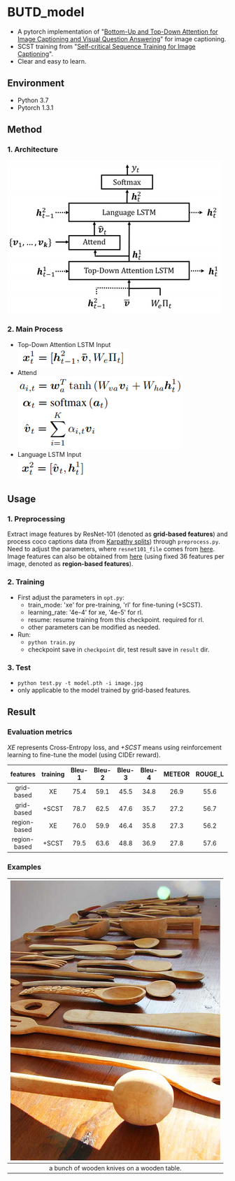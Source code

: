 # BUTD_model

 - A pytorch implementation of "[Bottom-Up and Top-Down Attention for Image Captioning and Visual Question Answering](https://openaccess.thecvf.com/content_cvpr_2018/html/Anderson_Bottom-Up_and_Top-Down_CVPR_2018_paper.html)" for image captioning.
 - SCST training from "[Self-critical Sequence Training for Image Captioning](https://openaccess.thecvf.com/content_cvpr_2017/html/Rennie_Self-Critical_Sequence_Training_CVPR_2017_paper.html)".
 - Clear and easy to learn.

## Environment
 - Python 3.7
 - Pytorch 1.3.1

## Method
### 1. Architecture
![Architecture](./method_figs/Architecture.png)

### 2. Main Process
 - Top-Down Attention LSTM Input  
 ![Formula1](./method_figs/Formula1.png)
 - Attend  
 ![Formula2](./method_figs/Formula2.png)
 - Language LSTM Input  
 ![Formula3](./method_figs/Formula3.png)

## Usage
### 1. Preprocessing
Extract image features by ResNet-101 (denoted as **grid-based features**) and process coco captions data (from [Karpathy splits](https://cs.stanford.edu/people/karpathy/deepimagesent/caption_datasets.zip)) through `preprocess.py`. Need to adjust the parameters, where `resnet101_file` comes from [here](https://drive.google.com/drive/folders/0B7fNdx_jAqhtbVYzOURMdDNHSGM). Image features can also be obtained from [here](https://github.com/peteanderson80/bottom-up-attention) (using fixed 36 features per image, denoted as **region-based features**).

### 2. Training
 - First adjust the parameters in `opt.py`:
    - train_mode: 'xe' for pre-training, 'rl' for fine-tuning (+SCST).
    - learning_rate: '4e-4' for xe, '4e-5' for rl.
    - resume: resume training from this checkpoint. required for rl.
    - other parameters can be modified as needed.
 - Run:
    - `python train.py`
    - checkpoint save in `checkpoint` dir, test result save in `result` dir.

### 3. Test
 - `python test.py -t model.pth -i image.jpg`
 - only applicable to the model trained by grid-based features.

## Result
### Evaluation metrics
*XE* represents Cross-Entropy loss, and *+SCST* means using reinforcement learning to fine-tune the model (using CIDEr reward).

|features|training|Bleu-1|Bleu-2|Bleu-3|Bleu-4|METEOR|ROUGE_L|CIDEr|SPICE|
|:---:|:---:|:---:|:---:|:---:|:---:|:---:|:---:|:---:|:---:|
|grid-based|XE|75.4|59.1|45.5|34.8|26.9|55.6|109.3|20.2|
|grid-based|+SCST|78.7|62.5|47.6|35.7|27.2|56.7|119.1|20.7|
|region-based|XE|76.0|59.9|46.4|35.8|27.3|56.2|110.9|20.3|
|region-based|+SCST|79.5|63.6|48.8|36.9|27.8|57.6|123.1|21.4|

### Examples

|![COCO_val2014_000000386164](./method_figs/COCO_val2014_000000386164.jpg)|
|:---:|
|a bunch of wooden knives on a wooden table.|
